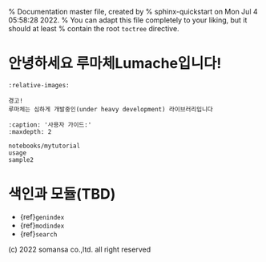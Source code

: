 % Documentation master file, created by
% sphinx-quickstart on Mon Jul  4 05:58:28 2022.
% You can adapt this file completely to your liking, but it should at least
% contain the root `toctree` directive.

# 안녕하세요 루마체Lumache입니다!

```{include} ../../README.md
:relative-images:
```

```{warning}
경고!
루마체는 심하게 개발중인(under heavy development) 라이브러리입니다
```

```{toctree}
:caption: '사용자 가이드:'
:maxdepth: 2

notebooks/mytutorial
usage
sample2
```

# 색인과 모듈(TBD)

- {ref}`genindex`
- {ref}`modindex`
- {ref}`search`

(c) 2022 somansa co.,ltd. all right reserved
